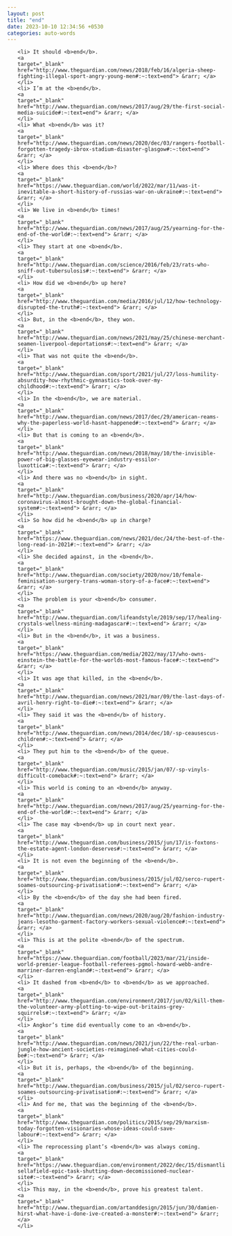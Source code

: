 ```yaml
---
layout: post
title: "end"
date: 2023-10-10 12:34:56 +0530
categories: auto-words
---
```

<ol>

    <li> It should <b>end</b>.
    <a 
    target="_blank" 
    href="http://www.theguardian.com/news/2018/feb/16/algeria-sheep-fighting-illegal-sport-angry-young-men#:~:text=end"> &rarr; </a>
    </li>
    <li> I’m at the <b>end</b>.
    <a 
    target="_blank" 
    href="http://www.theguardian.com/news/2017/aug/29/the-first-social-media-suicide#:~:text=end"> &rarr; </a>
    </li>
    <li> What <b>end</b> was it?
    <a 
    target="_blank" 
    href="http://www.theguardian.com/news/2020/dec/03/rangers-football-forgotten-tragedy-ibrox-stadium-disaster-glasgow#:~:text=end"> &rarr; </a>
    </li>
    <li> Where does this <b>end</b>?
    <a 
    target="_blank" 
    href="https://www.theguardian.com/world/2022/mar/11/was-it-inevitable-a-short-history-of-russias-war-on-ukraine#:~:text=end"> &rarr; </a>
    </li>
    <li> We live in <b>end</b> times!
    <a 
    target="_blank" 
    href="http://www.theguardian.com/news/2017/aug/25/yearning-for-the-end-of-the-world#:~:text=end"> &rarr; </a>
    </li>
    <li> They start at one <b>end</b>.
    <a 
    target="_blank" 
    href="http://www.theguardian.com/science/2016/feb/23/rats-who-sniff-out-tubersulosis#:~:text=end"> &rarr; </a>
    </li>
    <li> How did we <b>end</b> up here?
    <a 
    target="_blank" 
    href="http://www.theguardian.com/media/2016/jul/12/how-technology-disrupted-the-truth#:~:text=end"> &rarr; </a>
    </li>
    <li> But, in the <b>end</b>, they won.
    <a 
    target="_blank" 
    href="http://www.theguardian.com/news/2021/may/25/chinese-merchant-seamen-liverpool-deportations#:~:text=end"> &rarr; </a>
    </li>
    <li> That was not quite the <b>end</b>.
    <a 
    target="_blank" 
    href="http://www.theguardian.com/sport/2021/jul/27/loss-humility-absurdity-how-rhythmic-gymnastics-took-over-my-childhood#:~:text=end"> &rarr; </a>
    </li>
    <li> In the <b>end</b>, we are material.
    <a 
    target="_blank" 
    href="http://www.theguardian.com/news/2017/dec/29/american-reams-why-the-paperless-world-hasnt-happened#:~:text=end"> &rarr; </a>
    </li>
    <li> But that is coming to an <b>end</b>.
    <a 
    target="_blank" 
    href="http://www.theguardian.com/news/2018/may/10/the-invisible-power-of-big-glasses-eyewear-industry-essilor-luxottica#:~:text=end"> &rarr; </a>
    </li>
    <li> And there was no <b>end</b> in sight.
    <a 
    target="_blank" 
    href="http://www.theguardian.com/business/2020/apr/14/how-coronavirus-almost-brought-down-the-global-financial-system#:~:text=end"> &rarr; </a>
    </li>
    <li> So how did he <b>end</b> up in charge?
    <a 
    target="_blank" 
    href="https://www.theguardian.com/news/2021/dec/24/the-best-of-the-long-read-in-2021#:~:text=end"> &rarr; </a>
    </li>
    <li> She decided against, in the <b>end</b>.
    <a 
    target="_blank" 
    href="http://www.theguardian.com/society/2020/nov/10/female-feminisation-surgery-trans-woman-story-of-a-face#:~:text=end"> &rarr; </a>
    </li>
    <li> The problem is your <b>end</b> consumer.
    <a 
    target="_blank" 
    href="http://www.theguardian.com/lifeandstyle/2019/sep/17/healing-crystals-wellness-mining-madagascar#:~:text=end"> &rarr; </a>
    </li>
    <li> But in the <b>end</b>, it was a business.
    <a 
    target="_blank" 
    href="https://www.theguardian.com/media/2022/may/17/who-owns-einstein-the-battle-for-the-worlds-most-famous-face#:~:text=end"> &rarr; </a>
    </li>
    <li> It was age that killed, in the <b>end</b>.
    <a 
    target="_blank" 
    href="http://www.theguardian.com/news/2021/mar/09/the-last-days-of-avril-henry-right-to-die#:~:text=end"> &rarr; </a>
    </li>
    <li> They said it was the <b>end</b> of history.
    <a 
    target="_blank" 
    href="http://www.theguardian.com/news/2014/dec/10/-sp-ceausescus-children#:~:text=end"> &rarr; </a>
    </li>
    <li> They put him to the <b>end</b> of the queue.
    <a 
    target="_blank" 
    href="http://www.theguardian.com/music/2015/jan/07/-sp-vinyls-difficult-comeback#:~:text=end"> &rarr; </a>
    </li>
    <li> This world is coming to an <b>end</b> anyway.
    <a 
    target="_blank" 
    href="http://www.theguardian.com/news/2017/aug/25/yearning-for-the-end-of-the-world#:~:text=end"> &rarr; </a>
    </li>
    <li> The case may <b>end</b> up in court next year.
    <a 
    target="_blank" 
    href="http://www.theguardian.com/business/2015/jun/17/is-foxtons-the-estate-agent-london-deserves#:~:text=end"> &rarr; </a>
    </li>
    <li> It is not even the beginning of the <b>end</b>.
    <a 
    target="_blank" 
    href="http://www.theguardian.com/business/2015/jul/02/serco-rupert-soames-outsourcing-privatisation#:~:text=end"> &rarr; </a>
    </li>
    <li> By the <b>end</b> of the day she had been fired.
    <a 
    target="_blank" 
    href="http://www.theguardian.com/news/2020/aug/20/fashion-industry-jeans-lesotho-garment-factory-workers-sexual-violence#:~:text=end"> &rarr; </a>
    </li>
    <li> This is at the polite <b>end</b> of the spectrum.
    <a 
    target="_blank" 
    href="https://www.theguardian.com/football/2023/mar/21/inside-world-premier-league-football-referees-pgmol-howard-webb-andre-marriner-darren-england#:~:text=end"> &rarr; </a>
    </li>
    <li> It dashed from <b>end</b> to <b>end</b> as we approached.
    <a 
    target="_blank" 
    href="http://www.theguardian.com/environment/2017/jun/02/kill-them-the-volunteer-army-plotting-to-wipe-out-britains-grey-squirrels#:~:text=end"> &rarr; </a>
    </li>
    <li> Angkor’s time did eventually come to an <b>end</b>.
    <a 
    target="_blank" 
    href="http://www.theguardian.com/news/2021/jun/22/the-real-urban-jungle-how-ancient-societies-reimagined-what-cities-could-be#:~:text=end"> &rarr; </a>
    </li>
    <li> But it is, perhaps, the <b>end</b> of the beginning.
    <a 
    target="_blank" 
    href="http://www.theguardian.com/business/2015/jul/02/serco-rupert-soames-outsourcing-privatisation#:~:text=end"> &rarr; </a>
    </li>
    <li> And for me, that was the beginning of the <b>end</b>.
    <a 
    target="_blank" 
    href="http://www.theguardian.com/politics/2015/sep/29/marxism-today-forgotten-visionaries-whose-ideas-could-save-labour#:~:text=end"> &rarr; </a>
    </li>
    <li> The reprocessing plant’s <b>end</b> was always coming.
    <a 
    target="_blank" 
    href="https://www.theguardian.com/environment/2022/dec/15/dismantling-sellafield-epic-task-shutting-down-decomissioned-nuclear-site#:~:text=end"> &rarr; </a>
    </li>
    <li> This may, in the <b>end</b>, prove his greatest talent.
    <a 
    target="_blank" 
    href="http://www.theguardian.com/artanddesign/2015/jun/30/damien-hirst-what-have-i-done-ive-created-a-monster#:~:text=end"> &rarr; </a>
    </li>